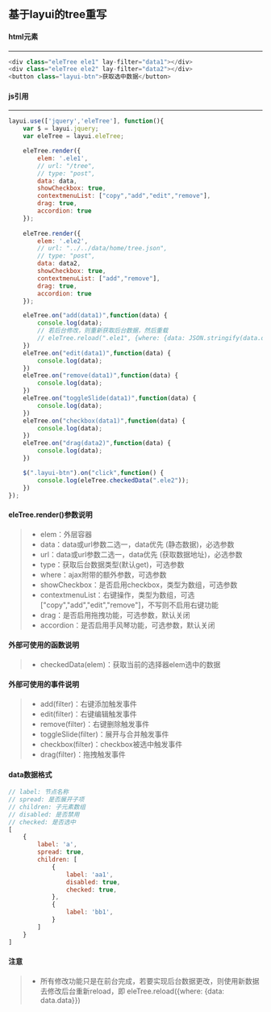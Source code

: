 ## 基于layui的tree重写

#### **html元素**
-----------------
```javascript
<div class="eleTree ele1" lay-filter="data1"></div>
<div class="eleTree ele2" lay-filter="data2"></div>
<button class="layui-btn">获取选中数据</button>
```

#### **js引用**
-----------------
```javascript
layui.use(['jquery','eleTree'], function(){
    var $ = layui.jquery;
    var eleTree = layui.eleTree;

    eleTree.render({
        elem: '.ele1',
        // url: "/tree",
        // type: "post",
        data: data,
        showCheckbox: true,
        contextmenuList: ["copy","add","edit","remove"],
        drag: true,
        accordion: true
    });
    
    eleTree.render({
        elem: '.ele2',
        // url: "../../data/home/tree.json",
        // type: "post",
        data: data2,
        showCheckbox: true,
        contextmenuList: ["add","remove"],
        drag: true,
        accordion: true
    });

    eleTree.on("add(data1)",function(data) {
        console.log(data);
        // 若后台修改，则重新获取后台数据，然后重载
        // eleTree.reload(".ele1", {where: {data: JSON.stringify(data.data)}})
    })
    eleTree.on("edit(data1)",function(data) {
        console.log(data);
    })
    eleTree.on("remove(data1)",function(data) {
        console.log(data);
    })
    eleTree.on("toggleSlide(data1)",function(data) {
        console.log(data);
    })
    eleTree.on("checkbox(data1)",function(data) {
        console.log(data);
    })
    eleTree.on("drag(data2)",function(data) {
        console.log(data);
    })

    $(".layui-btn").on("click",function() {
        console.log(eleTree.checkedData(".ele2"));
    })
});
```

#### **eleTree.render()参数说明**
> + elem：外层容器
> + data：data或url参数二选一，data优先 (静态数据)，必选参数
> + url：data或url参数二选一，data优先 (获取数据地址)，必选参数
> + type：获取后台数据类型(默认get)，可选参数
> + where：ajax附带的额外参数，可选参数
> + showCheckbox：是否启用checkbox，类型为数组，可选参数
> + contextmenuList：右键操作，类型为数组，可选["copy","add","edit","remove"]，不写则不启用右键功能
> + drag：是否启用拖拽功能，可选参数，默认关闭
> + accordion：是否启用手风琴功能，可选参数，默认关闭
    

#### **外部可使用的函数说明**
> + checkedData(elem)：获取当前的选择器elem选中的数据


#### **外部可使用的事件说明**
> + add(filter)：右键添加触发事件
> + edit(filter)：右键编辑触发事件
> + remove(filter)：右键删除触发事件
> + toggleSlide(filter)：展开与合并触发事件
> + checkbox(filter)：checkbox被选中触发事件
> + drag(filter)：拖拽触发事件


#### **data数据格式**
```javascript
// label: 节点名称
// spread: 是否展开子项
// children: 子元素数组
// disabled: 是否禁用
// checked: 是否选中
[
    {
        label: 'a',
        spread: true,
        children: [
            {
                label: 'aa1',
                disabled: true,
                checked: true,
            },
            {
                label: 'bb1',
            }
        ]
    }
]

```


#### **注意**
> + 所有修改功能只是在前台完成，若要实现后台数据更改，则使用新数据去修改后台重新reload，即 eleTree.reload({where: {data: data.data}})

